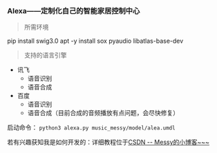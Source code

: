 ﻿

### Alexa——定制化自己的智能家居控制中心
>所需环境

pip install swig3.0
apt -y install sox pyaudio libatlas-base-dev

>支持的语言引擎

* 讯飞
	* 语音识别
	* 语音合成
* 百度
	* 语音识别
	* 语音合成（目前合成的音频播放有点问题，会尽快修复）

启动命令：
`python3 alexa.py music_messy/model/alea.umdl`

若有兴趣获知我是如何开发的：详细教程位于[CSDN -- Messy的小博客~~~](https://blog.csdn.net/qq_41082014/article/details/86568114)
